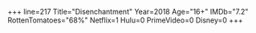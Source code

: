 +++
line=217
Title="Disenchantment"
Year=2018
Age="16+"
IMDb="7.2"
RottenTomatoes="68%"
Netflix=1
Hulu=0
PrimeVideo=0
Disney=0
+++

